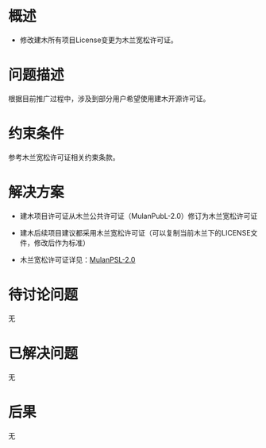 # 概述

* 修改建木所有项目License变更为木兰宽松许可证。

# 问题描述

根据目前推广过程中，涉及到部分用户希望使用建木开源许可证。


# 约束条件

参考木兰宽松许可证相关约束条款。

# 解决方案

* 建木项目许可证从木兰公共许可证（MulanPubL-2.0）修订为木兰宽松许可证
* 建木后续项目建议都采用木兰宽松许可证（可以复制当前木兰下的LICENSE文件，修改后作为标准）

* 木兰宽松许可证详见：[MulanPSL-2.0](http://license.coscl.org.cn/MulanPSL2/index.html)

# 待讨论问题

无

# 已解决问题

无

# 后果

无
